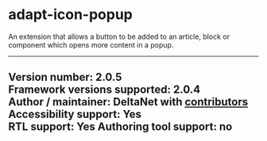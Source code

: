 adapt-icon-popup
===============

An extension that allows a button to be added to an article, block or component which opens more content in a popup.

----------------------------
**Version number:**  2.0.5     
**Framework versions supported:**  2.0.4    
**Author / maintainer:** DeltaNet with [contributors](https://github.com/deltanet/adapt-icon-popup/graphs/contributors)     
**Accessibility support:** Yes  
**RTL support:** Yes
**Authoring tool support:** no
----------------------------

